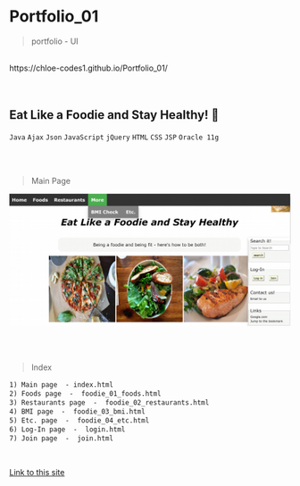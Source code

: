# Portfolio_01
> portfolio - UI

<br/>
https://chloe-codes1.github.io/Portfolio_01/

<br/>
<br/>
<br/>


## Eat Like a Foodie and Stay Healthy! :tomato:

`Java`  `Ajax`  `Json`  `JavaScript`  `jQuery`  `HTML`  `CSS`  `JSP`  `Oracle 11g`

<br/>
<br/>

> Main Page

![foodie-main](foodie-main.png)

<br/>
<br/>


> Index

    1) Main page  - index.html
    2) Foods page  -  foodie_01_foods.html
    3) Restaurants page  -  foodie_02_restaurants.html
    4) BMI page  -  foodie_03_bmi.html
    5) Etc. page  -  foodie_04_etc.html
    6) Log-In page  -  login.html
    7) Join page  -  join.html

<br/>



[Link to this site](/project/WebContent/index.html)
